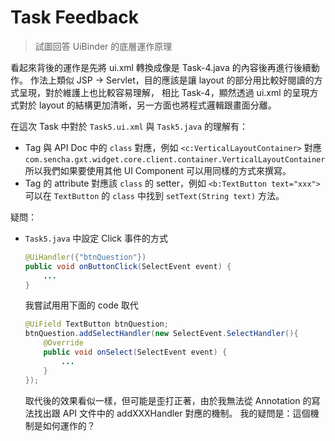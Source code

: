 Task Feedback
=============

> 試圖回答 UiBinder 的底層運作原理


看起來背後的運作是先將 ui.xml 轉換成像是 Task-4.java 的內容後再進行後續動作。
作法上類似 JSP -> Servlet，目的應該是讓 layout 的部分用比較好閱讀的方式呈現，對於維護上也比較容易理解，
相比 Task-4，顯然透過 ui.xml 的呈現方式對於 layout 的結構更加清晰，另一方面也將程式邏輯跟畫面分離。

在這次 Task 中對於 `Task5.ui.xml` 與 `Task5.java` 的理解有：
- Tag 與 API Doc 中的 `class` 對應，例如 `<c:VerticalLayoutContainer>` 對應 `com.sencha.gxt.widget.core.client.container.VerticalLayoutContainer`
	所以我們如果要使用其他 UI Component 可以用同樣的方式來撰寫。
- Tag 的 attribute 對應該 `class` 的 setter，例如 `<b:TextButton text="xxx">` 可以在 `TextButton` 的 `class` 中找到 `setText(String text)` 方法。


疑問：
- `Task5.java` 中設定 Click 事件的方式

	```java
	@UiHandler({"btnQuestion"})
	public void onButtonClick(SelectEvent event) {
		...
	}
	```

	
	我嘗試用用下面的 code 取代
	
	```java
	@UiField TextButton btnQuestion;
	btnQuestion.addSelectHandler(new SelectEvent.SelectHandler(){
		@Override
		public void onSelect(SelectEvent event) {
			...
		}
	});
	```
	
	
	取代後的效果看似一樣，但可能是歪打正著，由於我無法從 Annotation 的寫法找出跟 API 文件中的 addXXXHandler 對應的機制。
	我的疑問是：這個機制是如何運作的？
